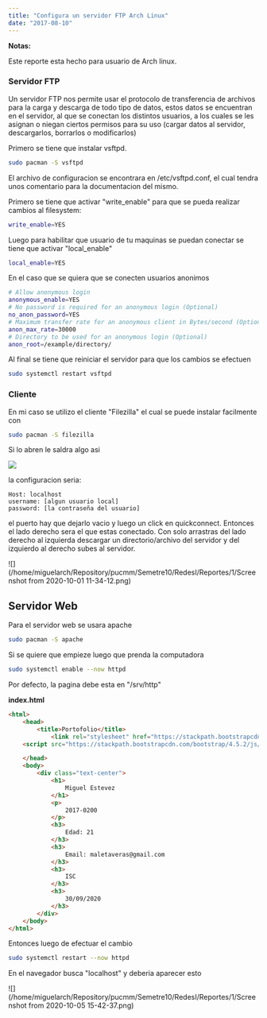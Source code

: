 ```yaml
---
title: "Configura un servidor FTP Arch Linux"
date: "2017-08-10"
---
```


**Notas:**

Este reporte esta hecho para usuario de Arch linux.

### Servidor FTP

Un servidor FTP nos permite usar el protocolo de transferencia de archivos para la carga y descarga de todo tipo de datos, estos datos se encuentran en el servidor, al que se conectan los distintos usuarios, a los cuales se les asignan o niegan ciertos permisos para su uso (cargar datos al servidor, descargarlos, borrarlos o modificarlos)



Primero se tiene que instalar vsftpd.

```bash
sudo pacman -S vsftpd
```



El archivo de configuracion se encontrara en /etc/vsftpd.conf, el cual tendra unos comentario para la documentacion del mismo. 

Primero se tiene que activar "write_enable" para que se pueda realizar cambios al filesystem:

```bash
write_enable=YES
```



Luego para habilitar que usuario de tu maquinas se puedan conectar se tiene que activar "local_enable"

```bash
local_enable=YES
```

En el caso que se quiera que se conecten usuarios anonimos 

```bash
# Allow anonymous login
anonymous_enable=YES
# No password is required for an anonymous login (Optional)
no_anon_password=YES
# Maximum transfer rate for an anonymous client in Bytes/second (Optional)
anon_max_rate=30000
# Directory to be used for an anonymous login (Optional)
anon_root=/example/directory/
```



Al final se tiene que reiniciar el servidor para que los cambios se efectuen

```bash
sudo systemctl restart vsftpd
```



### Cliente

En mi caso se utilizo el cliente "Filezilla" el cual se puede instalar facilmente con

```bash
sudo pacman -S filezilla
```

Si lo abren le saldra algo asi

![](/home/miguelarch/Repository/pucmm/Semetre10/RedesI/Reportes/1/Filezilla1.png)

la configuracion seria:

```
Host: localhost
username: [algun usuario local]
password: [la contraseña del usuario]
```

el puerto hay que dejarlo vacio y luego un click en quickconnect. Entonces el lado derecho sera el que estas conectado. Con solo arrastras del lado derecho al izquierda descargar un directorio/archivo del servidor y del izquierdo al derecho subes al servidor.

![](/home/miguelarch/Repository/pucmm/Semetre10/RedesI/Reportes/1/Screenshot from 2020-10-01 11-34-12.png)



## Servidor Web

Para el servidor web se usara apache

```bash
sudo pacman -S apache
```

Si se quiere que empieze luego que prenda la computadora

```bash
sudo systemctl enable --now httpd
```

Por defecto, la pagina debe esta en "/srv/http"

**index.html**

```html
<html>
    <head>
        <title>Portofolio</title>
            <link rel="stylesheet" href="https://stackpath.bootstrapcdn.com/bootstrap/4.5.2/css/bootstrap.min.css" integrity="sha384-JcKb8q3iqJ61gNV9KGb8thSsNjpSL0n8PARn9HuZOnIxN0hoP+VmmDGMN5t9UJ0Z" crossorigin="anonymous">
    <script src="https://stackpath.bootstrapcdn.com/bootstrap/4.5.2/js/bootstrap.min.js" integrity="sha384-B4gt1jrGC7Jh4AgTPSdUtOBvfO8shuf57BaghqFfPlYxofvL8/KUEfYiJOMMV+rV" crossorigin="anonymous"></script>

    </head>
    <body>
        <div class="text-center">
            <h1>
                Miguel Estevez
            </h1>
            <p>
                2017-0200
            </p>
            <h3>
                Edad: 21
            </h3>
            <h3>
                Email: maletaveras@gmail.com
            </h3>
            <h3>
                ISC
            </h3>
            <h3>
                30/09/2020
            </h3>
    	</div>
    </body>
</html>
```

Entonces luego de efectuar el cambio 

```bash
sudo systemctl restart --now httpd
```

En el navegador busca "localhost" y deberia aparecer esto

![](/home/miguelarch/Repository/pucmm/Semetre10/RedesI/Reportes/1/Screenshot from 2020-10-05 15-42-37.png)
